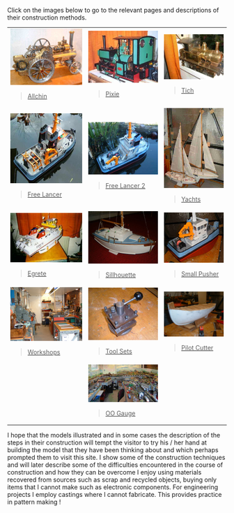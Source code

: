 Click on the images below to go to the relevant pages and descriptions of their construction methods.

<div align="center" class="image-table">
	<table>
		<tr>
			<td class="col3">
				<a href="buildallchin">
					<img src="/assets/jmm/afinishedallchin.jpg">
				<blockquote>Allchin</blockquote>
				</a>
			</td>
			<td class="col3">
				<a href="pixiesbackground">
					<img src="/assets/jmm/pixie2.jpg">
				<blockquote>Pixie</blockquote>
				</a>
			</td>
			<td class="col3">
				<a href="tichspedigree">
					<img src="/assets/jmm/tichrejuvenated1.jpg">
					<blockquote>Tich</blockquote>
				</a>
			</td>
		</tr>
		<tr>
			<td>
				<a href="buildingworkboat">
					<img src="/assets/jmm/finished.jpg">
					<blockquote>Free Lancer</blockquote>
				</a>
			</td>
			<td>
				<a href="buildingfreelancer2">
					<img src="/assets/jmm/lancer2afloat.jpg">
					<blockquote>Free Lancer 2</blockquote>
				</a>
			</td>
			<td>
				<a href="yacht">
					<img src="/assets/jmm/littleandlarge.jpg">
					<blockquote>Yachts</blockquote>
				</a>
			</td>
		</tr>
		<tr>
			<td>
				<a href="buildingthepusherold">
					<img src="/assets/jmm/egrete1.jpg">
				<blockquote>Egrete</blockquote>
				</a>
			</td>
			<td>
				<a href="buildingthesilhouette">
					<img src="/assets/jmm/silbow2.jpg">
				<blockquote>Sillhouette</blockquote>
				</a>
			</td>
			<td>
				<a href="buildingsmallpusher">
					<img src="/assets/jmm/smpushsternview3.jpg">
				<blockquote>Small Pusher</blockquote>
				</a>
			</td>
		</tr>
		<tr>
			<td>
				<a href="workshops">
					<img src="/assets/jmm/workshop222.jpg">
				<blockquote>Workshops</blockquote>
				</a>
			</td>
			<td>
				<a href="workshoptoolsetc">
					<img src="/assets/jmm/4tool5.jpg">
				<blockquote>Tool Sets</blockquote>
				</a>
			</td>
			<td>
				<a href="buildingpilotcutter">
					<img src="/assets/jmm/pilotdecbeams_installed.jpg">
				<blockquote>Pilot Cutter</blockquote>
				</a>
			</td>
		</tr>
		<tr>
			<td class="empty"></td>
			<td>
				<a href="oogauge">
					<img src="/assets/jmm/the16x10lookingnorth.jpg">
				<blockquote>OO Gauge</blockquote>
				</a>
			</td>
			<td class="empty"></td>
		</tr>
	</table>
</div>

I hope that the models illustrated and in some cases the description of the steps in their construction will tempt the visitor to try his / her hand at building the model that they have been thinking about and which perhaps prompted them to visit this site. I show some of the construction techniques and will later describe some of the difficulties encountered in the course of construction and how they can be overcome
I enjoy using materials recovered from sources such as scrap and recycled objects, buying only items that I cannot make such as electronic components. For engineering projects I employ castings where I cannot fabricate. This provides practice in pattern making !